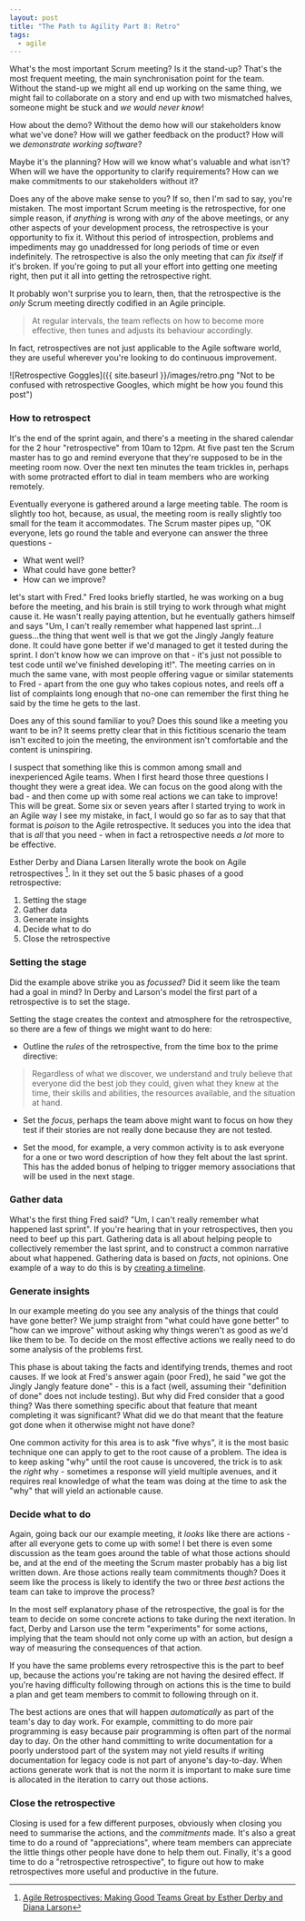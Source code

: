 ```yaml
---
layout: post
title: "The Path to Agility Part 8: Retro"
tags:
  - agile
---
```


What's the most important Scrum meeting? Is it the stand-up? That's the most
frequent meeting, the main synchronisation point for the team. Without the
stand-up we might all end up working on the same thing, we might fail to
collaborate on a story and end up with two mismatched halves, someone might be
stuck and _we would never know_!

How about the demo? Without the demo how will our stakeholders know what we've
done? How will we gather feedback on the product? How will we _demonstrate
working software_?

Maybe it's the planning? How will we know what's valuable and what isn't? When
will we have the opportunity to clarify requirements? How can we make
commitments to our stakeholders without it?

Does any of the above make sense to you? If so, then I'm sad to say, you're
mistaken. The most important Scrum meeting is the retrospective, for one
simple reason, if _anything_ is wrong with _any_ of the above meetings, or any
other aspects of your development process, the retrospective is your opportunity
to fix it. Without this period of introspection, problems and impediments may go
unaddressed for long periods of time or even indefinitely. The retrospective is
also the only meeting that can _fix itself_ if it's broken. If you're going to
put all your effort into getting one meeting right, then put it all into getting
the retrospective right.

It probably won't surprise you to learn, then, that the retrospective is the
_only_ Scrum meeting directly codified in an Agile principle.

> At regular intervals, the team reflects on how
  to become more effective, then tunes and adjusts
  its behaviour accordingly.

In fact, retrospectives are not just applicable to the Agile software world,
they are useful wherever you're looking to do continuous improvement.

![Retrospective Goggles]({{ site.baseurl }}/images/retro.png "Not to be confused with retrospective Googles, which might be how you found this post")


### How to retrospect

It's the end of the sprint again, and there's a meeting in the shared calendar
for the 2 hour "retrospective" from 10am to 12pm. At five past ten the Scrum
master has to go and remind everyone that they're supposed to be in the meeting
room now. Over the next ten minutes the team trickles in, perhaps with some
protracted effort to dial in team members who are working remotely.

Eventually everyone is gathered around a large meeting table. The room is
slightly too hot, because, as usual, the meeting room is really slightly too
small for the team it accommodates. The Scrum master pipes up, "OK everyone,
lets go round the table and everyone can answer the three questions -

* What went well?
* What could have gone better?
* How can we improve?

let's start with Fred." Fred looks briefly startled, he was working on a bug
before the meeting, and his brain is still trying to work through what might
cause it. He wasn't really paying attention, but he eventually gathers himself
and says "Um, I can't really remember what happened last sprint...I guess...the
thing that went well is that we got the Jingly Jangly feature done. It could
have gone better if we'd managed to get it tested during the sprint. I don't
know how we can improve on that - it's just not possible to test code until
we've finished developing it!". The meeting carries on in much the same vane,
with most people offering vague or similar statements to Fred - apart from the
one guy who takes copious notes, and reels off a list of complaints long
enough that no-one can remember the first thing he said by the time he gets to
the last.

Does any of this sound familiar to you? Does this sound like a meeting you want
to be in? It seems pretty clear that in this fictitious scenario the team isn't
excited to join the meeting, the environment isn't comfortable and the content
is uninspiring.

I suspect that something like this is common among small and inexperienced
Agile teams. When I first heard those three questions I thought they were a
great idea. We can focus on the good along with the bad - and then come up
with some real actions we can take to improve! This will be great. Some six or
seven years after I started trying to work in an Agile way I see my mistake, in
fact, I would go so far as to say that that format is _poison_ to the Agile
retrospective. It seduces you into the idea that that is _all_ that you need -
when in fact a retrospective needs _a lot_ more to be effective.

Esther Derby and Diana Larsen literally wrote the book on Agile retrospectives
[^agileretro]. In it they set out the 5 basic phases of a good retrospective:

1. Setting the stage
2. Gather data
3. Generate insights
4. Decide what to do
5. Close the retrospective

### Setting the stage

Did the example above strike you as _focussed_? Did it seem like the team had a
goal in mind? In Derby and Larson's model the first part of a retrospective is
to set the stage.

Setting the stage creates the context and atmosphere for the retrospective, so
there are a few of things we might want to do here:

* Outline the _rules_ of the retrospective, from the time box to the prime
  directive:

>  Regardless of what we discover, we understand and truly believe that everyone
   did the best job they could, given what they knew at the time, their skills
   and abilities, the resources available, and the situation at hand.

* Set the _focus_, perhaps the team above might want to focus on how they test
  if their stories are not really done because they are not tested.

* Set the mood, for example, a very common activity is to ask everyone for a one
  or two word description of how they felt about the last sprint. This has the
  added bonus of helping to trigger memory associations that will be used in the
  next stage.

### Gather data

What's the first thing Fred said? "Um, I can't really remember what happened
last sprint". If you're hearing that in your retrospectives, then you need to
beef up this part. Gathering data is all about helping people to collectively
remember the last sprint, and to construct a common narrative about what
happened. Gathering data is based on _facts_, not opinions. One example of a
way to do this is by [creating a timeline](/Agile-Part-5/).

### Generate insights

In our example meeting do you see any analysis of the things that could have
gone better? We jump straight from "what could have gone better" to "how can
we improve" without asking why things weren't as good as we'd like them to be.
To decide on the most effective actions we really need to do some analysis of
the problems first.

This phase is about taking the facts and identifying trends, themes and root
causes. If we look at Fred's answer again (poor Fred), he said "we got the
Jingly Jangly feature done" - this is a fact (well, assuming their "definition
of done" does not include testing). But why did Fred consider that a good thing?
Was there something specific about that feature that meant completing it was
significant? What did we do that meant that the feature got done when it
otherwise might not have done?

One common activity for this area is to ask "five whys", it is the most basic
technique one can apply to get to the root cause of a problem. The idea is to
keep asking "why" until the root cause is uncovered, the trick is to ask the
_right_ why - sometimes a response will yield multiple avenues, and it requires
real knowledge of what the team was doing at the time to ask the "why" that will
yield an actionable cause.

### Decide what to do

Again, going back our our example meeting, it _looks_ like there are actions -
after all everyone gets to come up with some! I bet there is even some
discussion as the team goes around the table of what those actions should be,
and at the end of the meeting the Scrum master probably has a big list written
down. Are those actions really team commitments though? Does it seem like the
process is likely to identify the two or three _best_ actions the team can take
to improve the process?

In the most self explanatory phase of the retrospective, the goal is for the
team to decide on some concrete actions to take during the next iteration. In
fact, Derby and Larson use the term "experiments" for some actions, implying
that the team should not only come up with an action, but design a way of
measuring the consequences of that action.

If you have the same problems every retrospective this is the part to beef up,
because the actions you're taking are not having the desired effect. If you're
having difficulty following through on actions this is the time to build a plan
and get team members to commit to following through on it.

The best actions are ones that will happen _automatically_ as part of the team's
day to day work. For example, committing to do more pair programming is easy
because pair programming is often part of the normal day to day. On the other
hand committing to write documentation for a poorly understood part of the
system may not yield results if writing documentation for legacy code is not
part of anyone's day-to-day. When actions generate work that is not the norm it
is important to make sure time is allocated in the iteration to carry out those
actions.

### Close the retrospective

Closing is used for a few different purposes, obviously when closing you need
to summarise the actions, and the _commitments_ made. It's also a great time
to do a round of "appreciations", where team members can appreciate the little
things other people have done to help them out. Finally, it's a good time to
do a "retrospective retrospective", to figure out how to make retrospectives
more useful and productive in the future.

[^agileretro]: [Agile Retrospectives: Making Good Teams Great by Esther Derby and Diana Larson](https://www.amazon.co.uk/gp/product/0977616649/ref=as_li_qf_sp_asin_il_tl?ie=UTF8&camp=1634&creative=6738&creativeASIN=0977616649&linkCode=as2&tag=deuscouk-21)




